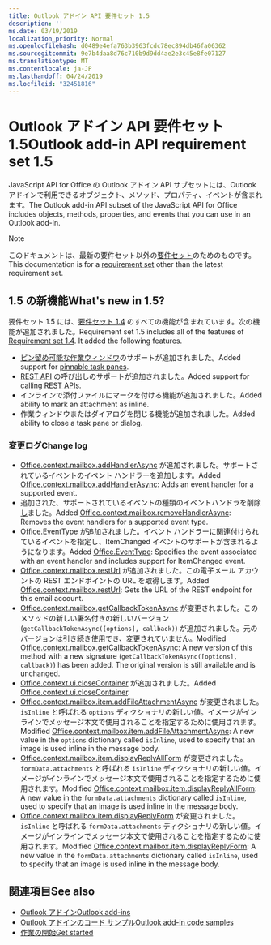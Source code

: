 ```yaml
---
title: Outlook アドイン API 要件セット 1.5
description: ''
ms.date: 03/19/2019
localization_priority: Normal
ms.openlocfilehash: d0489e4efa763b3963fcdc78ec894db46fa06362
ms.sourcegitcommit: 9e7b4daa8d76c710b9d9dd4ae2e3c45e8fe07127
ms.translationtype: MT
ms.contentlocale: ja-JP
ms.lasthandoff: 04/24/2019
ms.locfileid: "32451816"
---
```

# <a name="outlook-add-in-api-requirement-set-15"></a><span data-ttu-id="23f73-102">Outlook アドイン API 要件セット 1.5</span><span class="sxs-lookup"><span data-stu-id="23f73-102">Outlook add-in API requirement set 1.5</span></span>

<span data-ttu-id="23f73-103">JavaScript API for Office の Outlook アドイン API サブセットには、Outlook アドインで利用できるオブジェクト、メソッド、プロパティ、イベントが含まれます。</span><span class="sxs-lookup"><span data-stu-id="23f73-103">The Outlook add-in API subset of the JavaScript API for Office includes objects, methods, properties, and events that you can use in an Outlook add-in.</span></span>

> [!NOTE]
> <span data-ttu-id="23f73-104">このドキュメントは、最新の要件セット以外の[要件セット](/office/dev/add-ins/reference/requirement-sets/outlook-api-requirement-sets)のためのものです。</span><span class="sxs-lookup"><span data-stu-id="23f73-104">This documentation is for a [requirement set](/office/dev/add-ins/reference/requirement-sets/outlook-api-requirement-sets) other than the latest requirement set.</span></span>

## <a name="whats-new-in-15"></a><span data-ttu-id="23f73-105">1.5 の新機能</span><span class="sxs-lookup"><span data-stu-id="23f73-105">What's new in 1.5?</span></span>

<span data-ttu-id="23f73-p101">要件セット 1.5 には、[要件セット 1.4](../requirement-set-1.4/outlook-requirement-set-1.4.md) のすべての機能が含まれています。次の機能が追加されました。</span><span class="sxs-lookup"><span data-stu-id="23f73-p101">Requirement set 1.5 includes all of the features of [Requirement set 1.4](../requirement-set-1.4/outlook-requirement-set-1.4.md). It added the following features.</span></span>

- <span data-ttu-id="23f73-108">[ピン留め可能な作業ウィンドウ](/outlook/add-ins/pinnable-taskpane)のサポートが追加されました。</span><span class="sxs-lookup"><span data-stu-id="23f73-108">Added support for [pinnable task panes](/outlook/add-ins/pinnable-taskpane).</span></span>
- <span data-ttu-id="23f73-109">[REST API](/outlook/add-ins/use-rest-api) の呼び出しのサポートが追加されました。</span><span class="sxs-lookup"><span data-stu-id="23f73-109">Added support for calling [REST APIs](/outlook/add-ins/use-rest-api).</span></span>
- <span data-ttu-id="23f73-110">インラインで添付ファイルにマークを付ける機能が追加されました。</span><span class="sxs-lookup"><span data-stu-id="23f73-110">Added ability to mark an attachment as inline.</span></span>
- <span data-ttu-id="23f73-111">作業ウィンドウまたはダイアログを閉じる機能が追加されました。</span><span class="sxs-lookup"><span data-stu-id="23f73-111">Added ability to close a task pane or dialog.</span></span>

### <a name="change-log"></a><span data-ttu-id="23f73-112">変更ログ</span><span class="sxs-lookup"><span data-stu-id="23f73-112">Change log</span></span>

- <span data-ttu-id="23f73-113">[Office.context.mailbox.addHandlerAsync](office.context.mailbox.md#addhandlerasynceventtype-handler-options-callback) が追加されました。サポートされているイベントのイベント ハンドラーを追加します。</span><span class="sxs-lookup"><span data-stu-id="23f73-113">Added [Office.context.mailbox.addHandlerAsync](office.context.mailbox.md#addhandlerasynceventtype-handler-options-callback): Adds an event handler for a supported event.</span></span>
- <span data-ttu-id="23f73-114">追加された、サポートされているイベントの種類のイベントハンドラを削除[し](office.context.mailbox.md#removehandlerasynceventtype-options-callback)ました。</span><span class="sxs-lookup"><span data-stu-id="23f73-114">Added [Office.context.mailbox.removeHandlerAsync](office.context.mailbox.md#removehandlerasynceventtype-options-callback): Removes the event handlers for a supported event type.</span></span>
- <span data-ttu-id="23f73-115">[Office.EventType](office.md#eventtype-string) が追加されました。イベント ハンドラーに関連付けられているイベントを指定し、ItemChanged イベントのサポートが含まれるようになります。</span><span class="sxs-lookup"><span data-stu-id="23f73-115">Added [Office.EventType](office.md#eventtype-string): Specifies the event associated with an event handler and includes support for ItemChanged event.</span></span>
- <span data-ttu-id="23f73-116">[Office.context.mailbox.restUrl](office.context.mailbox.md#resturl-string) が追加されました。この電子メール アカウントの REST エンドポイントの URL を取得します。</span><span class="sxs-lookup"><span data-stu-id="23f73-116">Added [Office.context.mailbox.restUrl](office.context.mailbox.md#resturl-string): Gets the URL of the REST endpoint for this email account.</span></span>
- <span data-ttu-id="23f73-p102">[Office.context.mailbox.getCallbackTokenAsync](office.context.mailbox.md#getcallbacktokenasyncoptions-callback) が変更されました。このメソッドの新しい署名付きの新しいバージョン (`getCallbackTokenAsync([options], callback)`) が追加されました。元のバージョンは引き続き使用でき、変更されていません。</span><span class="sxs-lookup"><span data-stu-id="23f73-p102">Modified [Office.context.mailbox.getCallbackTokenAsync](office.context.mailbox.md#getcallbacktokenasyncoptions-callback): A new version of this method with a new signature (`getCallbackTokenAsync([options], callback)`) has been added. The original version is still available and is unchanged.</span></span>
- <span data-ttu-id="23f73-119">[Office.context.ui.closeContainer](/javascript/api/office/office.ui#closecontainer--) が追加されました。</span><span class="sxs-lookup"><span data-stu-id="23f73-119">Added [Office.context.ui.closeContainer](/javascript/api/office/office.ui#closecontainer--).</span></span>
- <span data-ttu-id="23f73-120">[Office.context.mailbox.item.addFileAttachmentAsync](office.context.mailbox.item.md#addfileattachmentasyncuri-attachmentname-options-callback) が変更されました。`isInline` と呼ばれる `options` ディクショナリの新しい値。イメージがインラインでメッセージ本文で使用されることを指定するために使用されます。</span><span class="sxs-lookup"><span data-stu-id="23f73-120">Modified [Office.context.mailbox.item.addFileAttachmentAsync](office.context.mailbox.item.md#addfileattachmentasyncuri-attachmentname-options-callback): A new value in the `options` dictionary called `isInline`, used to specify that an image is used inline in the message body.</span></span>
- <span data-ttu-id="23f73-121">[Office.context.mailbox.item.displayReplyAllForm](office.context.mailbox.item.md#displayreplyallformformdata-callback) が変更されました。`formData.attachments` と呼ばれる `isInline` ディクショナリの新しい値。イメージがインラインでメッセージ本文で使用されることを指定するために使用されます。</span><span class="sxs-lookup"><span data-stu-id="23f73-121">Modified [Office.context.mailbox.item.displayReplyAllForm](office.context.mailbox.item.md#displayreplyallformformdata-callback): A new value in the `formData.attachments` dictionary called `isInline`, used to specify that an image is used inline in the message body.</span></span>
- <span data-ttu-id="23f73-122">[Office.context.mailbox.item.displayReplyForm](office.context.mailbox.item.md#displayreplyformformdata-callback) が変更されました。`isInline` と呼ばれる `formData.attachments` ディクショナリの新しい値。イメージがインラインでメッセージ本文で使用されることを指定するために使用されます。</span><span class="sxs-lookup"><span data-stu-id="23f73-122">Modified [Office.context.mailbox.item.displayReplyForm](office.context.mailbox.item.md#displayreplyformformdata-callback): A new value in the `formData.attachments` dictionary called `isInline`, used to specify that an image is used inline in the message body.</span></span>

## <a name="see-also"></a><span data-ttu-id="23f73-123">関連項目</span><span class="sxs-lookup"><span data-stu-id="23f73-123">See also</span></span>

- [<span data-ttu-id="23f73-124">Outlook アドイン</span><span class="sxs-lookup"><span data-stu-id="23f73-124">Outlook add-ins</span></span>](/outlook/add-ins/)
- [<span data-ttu-id="23f73-125">Outlook アドインのコード サンプル</span><span class="sxs-lookup"><span data-stu-id="23f73-125">Outlook add-in code samples</span></span>](https://developer.microsoft.com/outlook/gallery/?filterBy=Outlook,Samples,Add-ins)
- [<span data-ttu-id="23f73-126">作業の開始</span><span class="sxs-lookup"><span data-stu-id="23f73-126">Get started</span></span>](/outlook/add-ins/quick-start)

